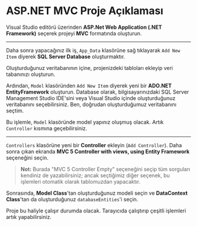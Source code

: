 # ASP.NET MVC Proje Açıklaması

Visual Studio editörü üzerinden **ASP.Net Web Application (.NET Framework)** seçerek projeyi **MVC** formatında oluşturun.

---

Daha sonra yapacağınız ilk iş, `App_Data` klasörüne sağ tıklayarak `Add New Item` diyerek **SQL Server Database** oluşturmaktır.

Oluşturduğunuz veritabanının içine, projenizdeki tabloları ekleyip veri tabanınızı oluşturun.

Ardından, `Model` klasöründen `Add New Item` diyerek yeni bir **ADO.NET EntityFramework** oluşturun. Database olarak, bilgisayarınızdaki SQL Server Management Studio IDE'sini veya Visual Studio içinde oluşturduğunuz veritabanını seçebilirsiniz. Ben, doğrudan oluşturduğumuz veritabanını seçtim.

Bu işlemle, `Model` klasöründe model yapınız oluşmuş olacak. Artık `Controller` kısmına geçebilirsiniz.

---

`Controllers` klasörüne yeni bir **Controller** ekleyin (`Add Controller`). Daha sonra çıkan ekranda **MVC 5 Controller with views, using Entity Framework** seçeneğini seçin.

> **Not:** Burada "MVC 5 Controller Empty" seçeneğini seçip tüm sorguları kendiniz de yazabilirsiniz; ancak seçtiğimiz diğer seçenek, bu işlemleri otomatik olarak tablomuzdan yapacaktır.

Sonrasında, **Model Class**'tan oluşturduğunuz modeli seçin ve **DataContext Class**'tan da oluşturduğunuz `databaseEntities`'i seçin.

Proje bu haliyle çalışır durumda olacak. Tarayıcıda çalıştırıp çeşitli işlemleri artık yapabilirsiniz.
